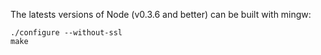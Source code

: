 The latests versions of Node (v0.3.6 and better) can be built with mingw:
    
    ./configure --without-ssl
    make


